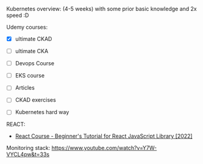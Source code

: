 Kubernetes overview:
(4-5 weeks) with some prior basic knowledge and 2x speed :D

Udemy courses:

- [X] ultimate CKAD
- [ ] ultimate CKA
- [ ] Devops Course
- [ ] EKS course
- [ ] Articles
- [ ] CKAD exercises
- [ ] Kubernetes hard way



REACT:

- [React Course - Beginner's Tutorial for React JavaScript Library [2022]](https://www.youtube.com/watch?v=bMknfKXIFA8)



Monitoring stack:
https://www.youtube.com/watch?v=Y7W-VYCL4pw&t=33s